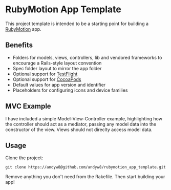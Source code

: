 # RubyMotion App Template

This project template is intended to be a starting point for building a [RubyMotion](http://www.rubymotion.com/) app.

## Benefits

* Folders for models, views, controllers, lib and vendored frameworks to encourage a Rails-style layout convention
* Spec folder layout to mirror the app folder
* Optional support for [TestFlight](http://www.rubymotion.com/developer-center/articles/testflight/)
* Optional support for [CocoaPods](http://www.rubymotion.com/developer-center/articles/cocoapods/)
* Default values for app version and identifier
* Placeholders for configuring icons and device families

## MVC Example

I have included a simple Model-View-Controller example, highlighting how the controller should act as a mediator, passing any model data into the constructor of the view. Views should not direclty access model data.

## Usage

Clone the project:

    git clone https://andyw8@github.com/andyw8/rubymotion_app_template.git

Remove anything you don't need from the Rakefile. Then start building your app!
